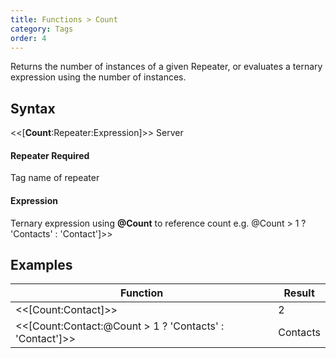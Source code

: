 ```yaml
---
title: Functions > Count
category: Tags
order: 4
---
```


Returns the number of instances of a given Repeater, or evaluates a ternary expression using the number of instances.

## Syntax

&lt;&lt;[**Count**:Repeater:Expression]&gt;&gt; <span class="badge platform">Server</span>

#### Repeater <span class="badge platform">Required</span>
Tag name of repeater

#### Expression
Ternary expression using **@Count** to reference count e.g. @Count > 1 ? &apos;Contacts&apos; : &apos;Contact&apos;]&gt;&gt;

## Examples

|Function|Result|
|---|---|
|&lt;&lt;[Count:Contact]&gt;&gt;|2|
|&lt;&lt;[Count:Contact:@Count > 1 ? &apos;Contacts&apos; : &apos;Contact&apos;]&gt;&gt;|Contacts|
